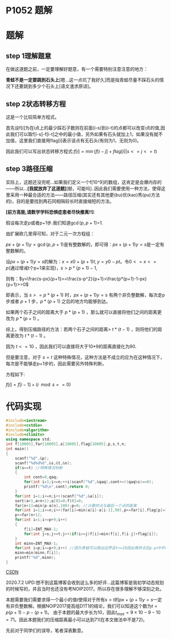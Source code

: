 # P1052 题解

# 题解

## step 1理解题意

在做这道题之前，一定要理解好题意，有一个需要特别注意注意的地方：

**青蛙不是一定要跳到石头上**[嗯...这一点坑了我好久]而是指青蛙尽量不踩石头的情况下还要跳到多少个石头上[语文渣求原谅]。

## step 2状态转移方程

这是一个比较简单方程式。

首先设f[i]为在i点上的最少踩石子数则在前面(i-s)到(i-t)的点都可以改变i点的值,因此我们可以取f[i-s]-f[i-t]之中的最小值，另外如果有石头就加上1，如果没有就不加值，这里我们直接用flag[i]表示该点有无石头(有则为1，无则为0)。

因此我们可以写出状态转移方程式:$f[i]=\min(f[i-j]+flag[i]|s<=j<=t)$

## step 3路径压缩

实际上，这题还没完呢...如果我们定义一个f[10^9]的数组，这肯定是会爆内存的——所以...**[我就放弃了这道题]**[额，可能吗]..因此我们需要使用一种方法，使得这里采用一种最合适的方法——路径压缩(其实还有其他更(bu)优(kao)秀(pu)方法的)，目的是要找到两石同相隔较长时直接缩短的方法。

**[前方高能,请数学学科恐惧症患者尽快撤离!!]**:

假设每次走p或者p+1步.我们知道$\gcd(p,p+1)$=1.

由扩展欧几里得可知，对于二元一次方程组：

$px+(p+1)y=\gcd(p,p+1)$是有整数解的，即可得：$px+(p+1)y=s$是一定有整数解的。

设$px+(p+1)y=s$的解为：$x=x0+(p+1)t,y=y0-pt$。令$0<=x<=p$(通过增减t个p+1来实现)，$s>p*(p+1)-1$,

则有：$y=\frac{s-px}{p+1}>=\frac{s-p^2}{p+1}>\frac{p*(p+1)-1-px}{p+1}>=0$

即表示，当 $s>=p*(p+1)$ 时，$px+(p+1)y=s$ 有两个非负整数解，每次走p步或者 $p+1$ 步，$p*(p+1)$ 之后的地方均能够到达。

如果两个石子之间的距离大于 $p*(p+1)$ ，那么就可以直接将他们之间的距离更改为 $p*(p+1)$ 。

综上，得到压缩路径的方法：若两个石子之间的距离> $t*(t-1)$ ，则将他们的距离更改为 $t*(t-1)$ 。

因为 $t<=10$ ，因此我们可以直接将大于10\*9的距离直接化为90.

但是要注意，对于 $s=t$ 这种特殊情况，这种方法是不成立的应为在这种情况下，每次是不能够走p+1步的，因此需要另外特殊判断。

方程如下:

$f[i]=f[i-1]+(i \mod s ==0)$

# 代码实现


```cpp
#include<iostream> 
#include<cstdio> 
#include<algorithm> 
#include<climits> 
using namespace std; 
int f[10005],far[10005],a[10005],flag[10005],p,s,t,n; 
int main() 
{ 
    scanf("%d",&p); 
    scanf("%d%d%d",&s,&t,&n); 
    if(s==t) //特殊情况判断
    { 
        int cont=0,qaq; 
        for(int i=1;i<=n;++i)scanf("%d",&qaq),cont+=((qaq%s)==0); 
        printf("%d\n",cont);return 0; 
    } 
    for(int i=1;i<=n;i++)scanf("%d",&a[i]); 
    sort(a+1,a+n+1);a[0]=0;f[0]=0; 
    far[n+1]=min(p-a[n],100);p=0; //计算终点与最后一个点的距离
    for(int i=1;i<=n;i++)far[i]=min(a[i]-a[i-1],90),p+=far[i],flag[p]=1; //缩短路径，存储缩短后的终点距离并标记石头位置
    p+=far[n+1]; 
    for(int i=1;i<=p+9;i++) 
    { 
        f[i]=INT_MAX-1; 
        for(int j=s;j<=t;j++)if(i>=j)f[i]=min(f[i],f[i-j]+flag[i]); 
    } 
    int minn=INT_MAX-1; 
    for(int i=p;i<=p+9;i++) //因为青蛙可以跳出边界且t<=10因此再终点后p-p+9中取最小值
    minn=min(minn,f[i]); 
    printf("%d",minn); 
} 
```
[CSDN](http://blog.csdn.net/qq\_34940287/article/details/77494073)

2020.7.2 UPD:想不到这篇博客会收到这么多的好评...这篇博客是我初学动态规划的时候写的，并且当时也还没有考NOIP2017。所以存在很多理解不够深刻之处。

  本题需要我们需要求得一个最小的值$t$使得对于所有$s>t$的$px+(p+1)y=s$一定有非负整数解。根据NOIP2017提高组D1T1的结论，我们可以知道这个数为$t=p(p+1)-p-(p+1)$。
  由于本题的最大步长为$10$，因此$t_{max}=9\times10-9-10=71$。因此本题我们的压缩距离最小可以达到$71$(在本文做法中不是$72$)。

  先前对于同学们的误导，笔者深表歉意。